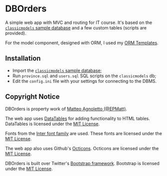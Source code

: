 # DBOrders
A simple web app with MVC and routing for IT course. It's based on the  [`classicmodels` sample database](http://www.mysqltutorial.org/wp-content/uploads/2018/03/mysqlsampledatabase.zip) and a few custom tables (scripts are provided).

For the model component, designed with ORM, I used my [ORM Templates](https://github.com/EPMatt/php-orm-templates).

## Installation
* Import the [`classicmodels` sample database](http://www.mysqltutorial.org/wp-content/uploads/2018/03/mysqlsampledatabase.zip);
* Run `province.sql` and `users.sql` SQL scripts on the `classicmodels` db;
* Edit the `config.ini` file with your settings for connecting to the DBMS.

## Copyright Notice
DBOrders is property work of [Matteo Agnoletto (@EPMatt)](https://epmatt.com).

The web app uses [DataTables](https://datatables.net/) for adding functionality to HTML tables. DataTables is licensed under the [MIT License](./lic/datatables.txt).

Fonts from the  [Inter font family](https:/github.com/rsms/inter) are used. These fonts are licensed under the [MIT License](./lic/inter.txt).

The web app also uses Github's [Octicons](https://github.com/primer/octicons/). Octicons are licensed under the [MIT License](./lic/octicons.txt).

DBOrders is built over Twitter's [Bootstrap framework](https://getbootstrap.com/). Bootstrap is licensed under the [MIT License](./lic/bootstrap.txt).